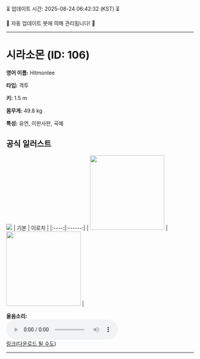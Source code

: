 
⏳ 업데이트 시간: 2025-08-24 06:42:32 (KST) ⏳

🤖 자동 업데이트 봇에 의해 관리됩니다! 🤖

---

# 시라소몬 (ID: 106)
**영어 이름:** Hitmonlee

**타입:** 격투

**키:** 1.5 m

**몸무게:** 49.8 kg

**특성:** 유연, 이판사판, 곡예

## 공식 일러스트
![](https://raw.githubusercontent.com/PokeAPI/sprites/master/sprites/pokemon/other/official-artwork/106.png)
| 기본 | 이로치 |
|:----:|:------:|
| <img src="http://play.pokemonshowdown.com/sprites/ani/hitmonlee.gif" width="200"> | <img src="http://play.pokemonshowdown.com/sprites/ani-shiny/hitmonlee.gif" width="200"> |

**울음소리:**<br><audio controls src="https://raw.githubusercontent.com/PokeAPI/cries/main/cries/pokemon/latest/106.ogg"></audio><br> [링크(다운로드 될 수도)](https://raw.githubusercontent.com/PokeAPI/cries/main/cries/pokemon/latest/106.ogg)


---
